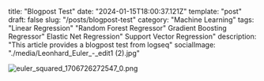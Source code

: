 title: "Blogpost Test"
  date: "2024-01-15T18:00:37.121Z"
  template: "post"
  draft: false
  slug: "/posts/blogpost-test"
  category: "Machine Learning"
  tags:
"Linear Regression"
"Random Forest Regressor"
Gradient Boosting Regressor"
Elastic Net Regression"
Support Vector Regression"
  description: "This article provides a blogpost test from logseq"
  socialImage: "./media/Leonhard_Euler_-_edit1 (2).jpg"

![euler_squared_1706726272547_0.png](C:/Users/User/Dropbox/NOur/assets/euler_squared_1706726272547_0.png)

